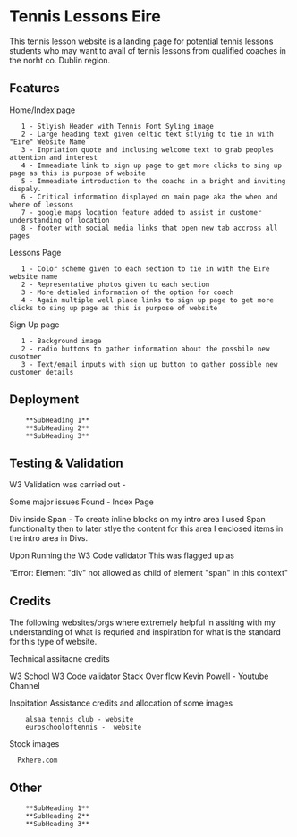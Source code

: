 # Tennis Lessons Eire 

This tennis lesson website is a landing page for potential tennis lessons students who may want to avail of tennis lessons from qualified coaches in the norht co. Dublin region. 


## Features

Home/Index page 

       1 - Stlyish Header with Tennis Font Syling image 
       2 - Large heading text given celtic text stlying to tie in with "Eire" Website Name
       3 - Inpriation quote and inclusing welcome text to grab peoples attention and interest 
       4 - Immeadiate link to sign up page to get more clicks to sing up page as this is purpose of website 
       5 - Immeadiate introduction to the coachs in a bright and inviting dispaly.
       6 - Critical information displayed on main page aka the when and where of lessons
       7 - google maps location feature added to assist in customer understanding of location
       8 - footer with social media links that open new tab accross all pages 



Lessons Page 
 
       1 - Color scheme given to each section to tie in with the Eire website name 
       2 - Representative photos given to each section 
       3 - More detialed information of the option for coach 
       4 - Again multiple well place links to sign up page to get more clicks to sing up page as this is purpose of website 

Sign Up page 
 
       1 - Background image 
       2 - radio buttons to gather information about the possbile new cusotmer 
       3 - Text/email inputs with sign up button to gather possible new customer details 


## Deployment


        **SubHeading 1**
        **SubHeading 2**
        **SubHeading 3**


## Testing & Validation   

W3 Validation was carried out - 

Some major issues Found - Index Page 

Div inside Span  - To create inline blocks on my intro area I used Span functionality then to later stlye the content for this area I enclosed items in the intro area in Divs.

 Upon Running the W3 Code validator This was flagged up as 


"Error: Element "div" not allowed as child of element "span" in this context"

## Credits 

The following websites/orgs where extremely helpful in assiting with my understanding of what is requried and inspiration for what is the standard for this type of website.

Technical assitacne credits 

W3 School
W3 Code validator 
Stack Over flow 
Kevin Powell - Youtube Channel 

Inspitation Assistance credits and allocation of some images 

        alsaa tennis club - website 
        euroschooloftennis -  website 

Stock images 

      Pxhere.com 


## Other  


        **SubHeading 1**
        **SubHeading 2**
        **SubHeading 3**








